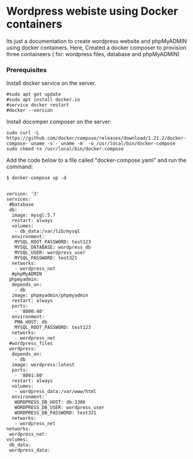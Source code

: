 #  Wordpress webiste using Docker containers

Its just a documentation to create wordpress website and phpMyADMIN using docker containers. Here, Created a docker composer to provision three containeers ( for: wordpress files, database and phpMyADMIN)
### Prerequisites

Install docker service on the server. 

```
#sudo apt get update
#sudo apt install docker.io
#service docker restart
#docker --version
```

Install docomper composer on the server:

```
sudo curl -L https://github.com/docker/compose/releases/download/1.21.2/docker-compose-`uname -s`-`uname -m` -o /usr/local/bin/docker-compose
sudo chmod +x /usr/local/bin/docker-compose
```

Add the code below to a file called "docker-compose.yaml" and run the command:

```
$ docker-compose up -d
```
```

version: '3'
services:
 #Database
 db:
  image: mysql:5.7
  restart: always
  volumes:
   - db_data:/var/lib/mysql
  environment:
   MYSQL_ROOT_PASSWORD: test123
   MYSQL_DATABASE: wordpress_db
   MYSQL_USER: wordpress_user
   MYSQL_PASSWORD: test321
  networks:
   - wordpress_net
  #phpMyADMIN
 phpmyadmin:
  depends_on:
   - db
  image: phpmyadmin/phpmyadmin
  restart: always
  ports:
   - '8000:40'
  environment:
   PMA_HOST: db
   MYSQL_ROOT_PASSWORD: test123
  networks:
   - wordpress_net
 #wordpress_files
 wordpress:
  depends_on:
   - db
  image: wordpress:latest
  ports:
   - '8001:80'
  restart: always
  volumes:
   - wordpress_data:/var/www/html
  environment:
   WORDPRESS_DB_HOST: db:3306
   WORDPRESS_DB_USER: wordpress_user
   WORDPRESS_DB_PASSWORD: test321
  networks:
   - wordpress_net
networks:
 wordpress_net:
volumes:
 db_data:
 wordpress_data:
```

